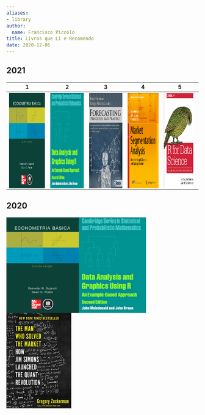```yaml
---
aliases:
- library
author:
  name: Francisco Piccolo
title: Livros que Li e Recomendo
date: 2020-12-06
---
```


## 2021

|  1  |  2  |  3  |  4  |  5  |
|-----|-----|-----|-----|-----|
|<img src=./library_images/basic_econometrics_gujarati.png style="float: left; widh: 150px; height: 250px" />|<img src=./library_images/data_analysis_and_graphics_using_R.png style="float: left; widh: 150px; height: 250px" />|<img src=./library_images/forecasting_principles_and_practices.png style="float: left; widh: 150px; height: 250px" />|<img src=./library_images/market_segmentation_analysis.png style="float: left; widh: 150px; height: 250px" />|<img src=./library_images/r_for_data_science.png style="float: left; widh: 150px; height: 250px" />|

## 2020

<p float="left">
  <img src=./library_images/basic_econometrics_gujarati.png style="float: left; widh: 150px; height: 250px" />
  <img src=./library_images/data_analysis_and_graphics_using_R.png style="float: left; widh: 150px; height: 250px" />
  <img src=./library_images/the_man_who_solved_the_market.png style="float: left; widh: 150px; height: 250px" />
</p>
